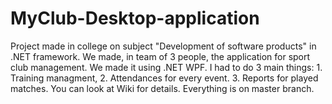 # MyClub-Desktop-application
Project made in college on subject "Development of software products" in .NET framework. We made, in team of 3 people, the application for sport club management. We made it using .NET WPF. I had to do 3 main things: 1. Training managment, 2. Attendances for every event. 3. Reports for played matches. You can look at Wiki for details.
Everything is on master branch.
